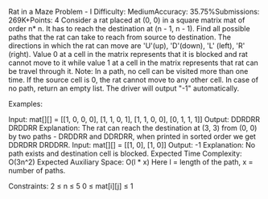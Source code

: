 Rat in a Maze Problem - I
Difficulty: MediumAccuracy: 35.75%Submissions: 269K+Points: 4
Consider a rat placed at (0, 0) in a square matrix mat of order n* n. It has to reach the destination at (n - 1, n - 1). Find all possible paths that the rat can take to reach from source to destination. The directions in which the rat can move are 'U'(up), 'D'(down), 'L' (left), 'R' (right). Value 0 at a cell in the matrix represents that it is blocked and rat cannot move to it while value 1 at a cell in the matrix represents that rat can be travel through it.
Note: In a path, no cell can be visited more than one time. If the source cell is 0, the rat cannot move to any other cell. In case of no path, return an empty list. The driver will output "-1" automatically.

Examples:

Input: mat[][] = [[1, 0, 0, 0],
                [1, 1, 0, 1], 
                [1, 1, 0, 0],
                [0, 1, 1, 1]]
Output: DDRDRR DRDDRR
Explanation: The rat can reach the destination at (3, 3) from (0, 0) by two paths - DRDDRR and DDRDRR, when printed in sorted order we get DDRDRR DRDDRR.
Input: mat[][] = [[1, 0],
                [1, 0]]
Output: -1
Explanation: No path exists and destination cell is blocked.
Expected Time Complexity: O(3n^2)
Expected Auxiliary Space: O(l * x)
Here l = length of the path, x = number of paths.

Constraints:
2 ≤ n ≤ 5
0 ≤ mat[i][j] ≤ 1
